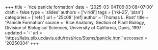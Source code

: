 +++
title = 'rice panicle formation'
date = '2025-03-04T06:03:08+07:00'
draft = false
type = 'slides'
authors = ['viridi']
tags = ['rki-25', 'plan']
categories = ['refs']
url = '25c08'
[ref]
author = 'Thomas L. Rost'
title = 'Panicle Formation'
source = 'Rice Anatomy, Section of Plant Biology, Division of Biological Sciences, University of California, Davis, 1997'
updated = '-'
url = 'https://labs.plb.ucdavis.edu/rost/rice/Stems/panicle.html'
accessed = '20250304'
+++

